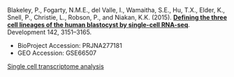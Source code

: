 Blakeley, P., Fogarty, N.M.E., del Valle, I., Wamaitha, S.E., Hu, T.X., Elder, K., Snell, P., Christie, L., Robson, P., and Niakan, K.K. (2015). **[Defining the three cell lineages of the human blastocyst by single-cell RNA-seq](https://doi.org/10.1242/dev.123547)**. Development 142, 3151–3165.

- BioProject Accession: PRJNA277181
- GEO Accession: GSE66507

[Single cell transcriptome analysis](https://jlduan.github.io/replica/dev.131235/notebooks/analyze.html)
